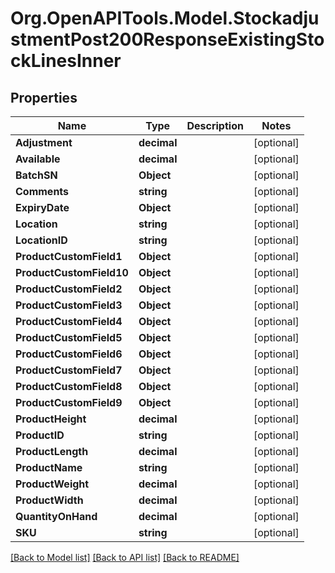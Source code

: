 # Org.OpenAPITools.Model.StockadjustmentPost200ResponseExistingStockLinesInner

## Properties

Name | Type | Description | Notes
------------ | ------------- | ------------- | -------------
**Adjustment** | **decimal** |  | [optional] 
**Available** | **decimal** |  | [optional] 
**BatchSN** | **Object** |  | [optional] 
**Comments** | **string** |  | [optional] 
**ExpiryDate** | **Object** |  | [optional] 
**Location** | **string** |  | [optional] 
**LocationID** | **string** |  | [optional] 
**ProductCustomField1** | **Object** |  | [optional] 
**ProductCustomField10** | **Object** |  | [optional] 
**ProductCustomField2** | **Object** |  | [optional] 
**ProductCustomField3** | **Object** |  | [optional] 
**ProductCustomField4** | **Object** |  | [optional] 
**ProductCustomField5** | **Object** |  | [optional] 
**ProductCustomField6** | **Object** |  | [optional] 
**ProductCustomField7** | **Object** |  | [optional] 
**ProductCustomField8** | **Object** |  | [optional] 
**ProductCustomField9** | **Object** |  | [optional] 
**ProductHeight** | **decimal** |  | [optional] 
**ProductID** | **string** |  | [optional] 
**ProductLength** | **decimal** |  | [optional] 
**ProductName** | **string** |  | [optional] 
**ProductWeight** | **decimal** |  | [optional] 
**ProductWidth** | **decimal** |  | [optional] 
**QuantityOnHand** | **decimal** |  | [optional] 
**SKU** | **string** |  | [optional] 

[[Back to Model list]](../README.md#documentation-for-models) [[Back to API list]](../README.md#documentation-for-api-endpoints) [[Back to README]](../README.md)

